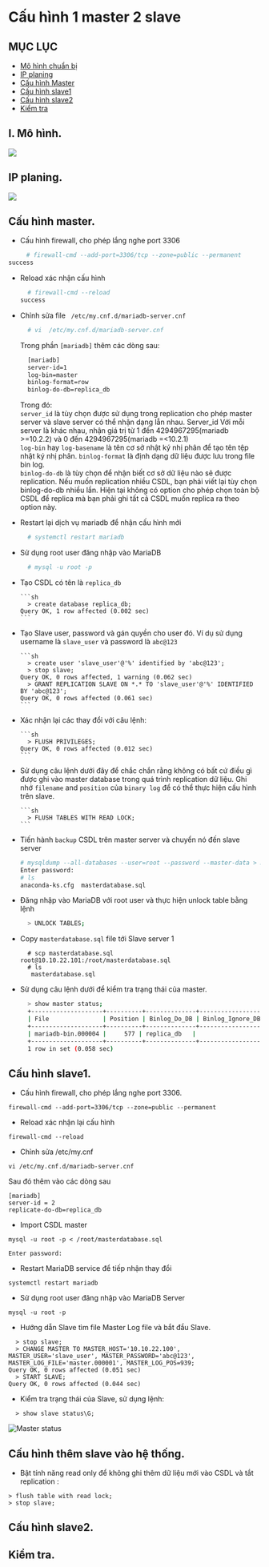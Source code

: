 # Cấu hình 1 master 2 slave 
## MỤC LỤC
- [Mô hình chuẩn bị](#chuanbi) 
- [IP planing ](#IP)
- [Cấu hình Master ](#master) 
- [Cấu hình slave1 ](#slave1) 
- [Cấu hình slave2 ](#slave2) 
- [Kiểm tra](#kiemtra)


<a name="mohinh"></a>

## I. Mô hình.
![](../images/mohinh2.png)

<a name="IP"></a>


## IP planing.

![](../images/ip.png)

<a name="master"></a>

## Cấu hình master. 
- Cấu hình firewall, cho phép lắng nghe port 3306  

 ```sh
      # firewall-cmd --add-port=3306/tcp --zone=public --permanent
 success
 ```

- Reload xác nhận cấu hình  

    ```sh
      # firewall-cmd --reload
    success
    ```

- Chỉnh sửa file ` /etc/my.cnf.d/mariadb-server.cnf`  

    ```sh
      # vi  /etc/my.cnf.d/mariadb-server.cnf
    ```

    Trong phần `[mariadb]` thêm các dòng sau:

    ```sh
      [mariadb]
      server-id=1
      log-bin=master
      binlog-format=row
      binlog-do-db=replica_db
    ```

    Trong đó:  
    `server_id` là tùy chọn được sử dụng trong replication cho phép master server và slave server có thể nhận dạng lẫn nhau. Server_id Với mỗi server là khác nhau, nhận giá trị từ 1 đến 4294967295(mariadb >=10.2.2) và 0 đến 4294967295(mariadb =<10.2.1)  
    `log-bin` hay `log-basename` là tên cơ sở nhật ký nhị phân để tạo tên tệp nhật ký nhị phân. 
    `binlog-format` là định dạng dữ liệu được lưu trong file bin log.  
    `binlog-do-db` là tùy chọn để nhận biết cơ sở dữ liệu nào sẽ được replication. Nếu muốn replication nhiều CSDL, bạn phải viết lại tùy chọn binlog-do-db nhiều lần. Hiện tại không có option cho phép chọn toàn bộ CSDL để replica mà bạn phải ghi tất cả CSDL muốn replica ra theo option này.  

- Restart lại dịch vụ mariadb để nhận cấu hình mới

    ```sh
      # systemctl restart mariadb
    ```

- Sử dụng root user đăng nhập vào MariaDB  

    ```sh
      # mysql -u root -p
    ```

- Tạo CSDL có tên là `replica_db`  

      ```sh
        > create database replica_db;
      Query OK, 1 row affected (0.002 sec)
      ```  

- Tạo Slave user, password và gán quyền cho user đó. Ví dụ sử dụng username là `slave_user` và password là `abc@123`  

      ```sh
        > create user 'slave_user'@'%' identified by 'abc@123';
        > stop slave;
      Query OK, 0 rows affected, 1 warning (0.062 sec)
        > GRANT REPLICATION SLAVE ON *.* TO 'slave_user'@'%' IDENTIFIED BY 'abc@123';
      Query OK, 0 rows affected (0.061 sec)
      ```

- Xác nhận lại các thay đổi với câu lệnh:  
      
      ```sh
        > FLUSH PRIVILEGES;
      Query OK, 0 rows affected (0.012 sec)
      ```  
- Sử dụng câu lệnh dưới đây để chắc chắn rằng không có bất cứ điều gì được ghi vào master database trong quá trình replication dữ liệu. Ghi nhớ `filename` and `position` của `binary log` để có thể thực hiện cấu hình trên slave.  

      ```sh
        > FLUSH TABLES WITH READ LOCK;
      ```  

- Tiến hành `backup` CSDL trên master server và chuyển nó đến slave server  

    ```sh
    # mysqldump --all-databases --user=root --password --master-data > masterdatabase.sql
    Enter password:
    # ls
    anaconda-ks.cfg  masterdatabase.sql  
    ```  

- Đăng nhập vào MariaDB với root user và thực hiện unlock table bằng lệnh  

    ```sh
      > UNLOCK TABLES;
    ```  
- Copy `masterdatabase.sql` file tới Slave server 1

    ```
      # scp masterdatabase.sql root@10.10.22.101:/root/masterdatabase.sql
      # ls
       masterdatabase.sql

    ```

- Sử dụng câu lệnh dưới để kiểm tra trạng thái của master.  

    ```sh
      > show master status;
      +--------------------+----------+--------------+------------------+
      | File               | Position | Binlog_Do_DB | Binlog_Ignore_DB |
      +--------------------+----------+--------------+------------------+
      | mariadb-bin.000004 |     577 | replica_db   |                  |
      +--------------------+----------+--------------+------------------+
      1 row in set (0.058 sec)
    ```  


<a name="slave1"></a>

## Cấu hình slave1. 

- Cấu hình firewall, cho phép lắng nghe port 3306.
```
firewall-cmd --add-port=3306/tcp --zone=public --permanent
```
- Reload xác nhận lại cấu hình

```
firewall-cmd --reload
```
- Chỉnh sửa /etc/my.cnf

```
vi /etc/my.cnf.d/mariadb-server.cnf
```
Sau đó thêm vào các dòng sau

```
[mariadb]
server-id = 2
replicate-do-db=replica_db
```
- Import CSDL master
```
mysql -u root -p < /root/masterdatabase.sql
  
Enter password:
```

- Restart MariaDB service để tiếp nhận thay đổi

```
systemctl restart mariadb
```

- Sử dụng root user đăng nhập vào MariaDB Server

```
mysql -u root -p
```
- Hướng dẫn Slave tìm file Master Log file và bắt đầu Slave.
```
  > stop slave;
  > CHANGE MASTER TO MASTER_HOST='10.10.22.100', MASTER_USER='slave_user', MASTER_PASSWORD='abc@123', MASTER_LOG_FILE='master.000001', MASTER_LOG_POS=939;
Query OK, 0 rows affected (0.051 sec)
  > START SLAVE;
Query OK, 0 rows affected (0.044 sec)
```
- Kiểm tra trạng thái của Slave, sử dụng lệnh:

```
  > show slave status\G;
```

![Master status](../images/slave.png)

## Cấu hình thêm slave vào hệ thống.

- Bật tính năng read only để không ghi thêm dữ liệu mới vào CSDL và tắt replication :

``` 
> flush table with read lock; 
> stop slave; 

```

<a name="slave2"></a>

## Cấu hình slave2.

<a name="kiemtra"></a>

## Kiểm tra.


